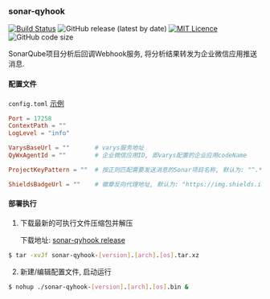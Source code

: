 ### sonar-qyhook

[![Build Status](https://travis-ci.org/CharLemAznable/sonar-qyhook.svg?branch=master)](https://travis-ci.org/CharLemAznable/sonar-qyhook)
![GitHub release (latest by date)](https://img.shields.io/github/v/release/CharLemAznable/sonar-qyhook)
[![MIT Licence](https://badges.frapsoft.com/os/mit/mit.svg?v=103)](https://opensource.org/licenses/mit-license.php)
![GitHub code size](https://img.shields.io/github/languages/code-size/CharLemAznable/sonar-qyhook)

SonarQube项目分析后回调Webhook服务, 将分析结果转发为企业微信应用推送消息.

#### 配置文件

```config.toml``` [示例](https://github.com/CharLemAznable/sonar-qyhook/blob/master/config.toml)

```toml
Port = 17258
ContextPath = ""
LogLevel = "info"

VarysBaseUrl = ""       # varys服务地址
QyWxAgentId = ""        # 企业微信应用ID, 即varys配置的企业应用codeName

ProjectKeyPattern = ""  # 按正则匹配需要发送消息的Sonar项目名称, 默认为: "^.*$"

ShieldsBadgeUrl = ""    # 徽章反向代理地址, 默认为: "https://img.shields.io/static/v1"
```

#### 部署执行

1. 下载最新的可执行文件压缩包并解压

    下载地址: [sonar-qyhook release](https://github.com/CharLemAznable/sonar-qyhook/releases)

```bash
$ tar -xvJf sonar-qyhook-[version].[arch].[os].tar.xz
```

2. 新建/编辑配置文件, 启动运行

```bash
$ nohup ./sonar-qyhook-[version].[arch].[os].bin &
```
